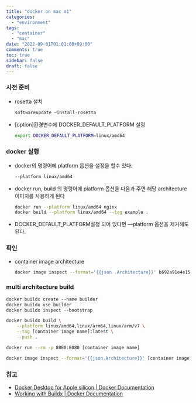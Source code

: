 ```yaml
---
title: "docker on mac m1"
categories:
  - "environment"
tags:
  - "container"
  - "mac"
date: "2022-09-01T01:01:00+09:00"
comments: true
toc: true
sidebar: false
draft: false
---
```



### 사전 준비
* rosetta 설치
  ```bash
  softwareupdate —install-rosetta
  ```
* [option]환경변수에 DOCKER_DEFAULT_PLATFORM 설정
  ```bash
  export DOCKER_DEFAULT_PLATFORM=linux/amd64
  ```

### docker 실행
* docker의 명령어에 platform 옵션을 설정을 할수 있다.
  ```bash
  --platform linux/amd64
  ```
* docker run, build 의 명령어에 platform 옵션을 다음과 주면 해당 architecture 이미지를 사용하게 된다
  ```bash
  docker run --platform linux/amd64 nginx
  docker build --platform linux/amd64 --tag example .
  ```
* DOCKER_DEFAULT_PLATFORM설정 되어 있다면 —platform 옵션을 제거해도 된다.


### 확인
* container image architecture
  ```bash
  docker image inspect --format='{{json .Architecture}}' b692a91e4e15
  ```


### multi architecture build
```bash
docker buildx create --name builder
docker buildx use builder
docker buildx inspect --bootstrap

docker buildx build \
	--platform linux/amd64,linux/arm64,linux/arm/v7 \
	--tag [container image name]:latest \
	--push .

docker run --rm -p 8080:8080 [container image name]

docker image inspect --format='{{json.Architecture}}' [container image name]
```


### 참고
* [Docker Desktop for Apple silicon | Docker Documentation](https://docs.docker.com/desktop/mac/apple-silicon/)
* [Working with Buildx | Docker Documentation](https://docs.docker.com/build/buildx/)
